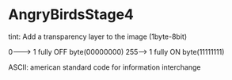# AngryBirdsStage4
tint: Add a transparency layer to the image
(1byte-8bit)

0---> 1 fully OFF byte(00000000)
255--> 1 fully ON byte(11111111)

ASCII: american standard code for information interchange


